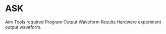 # ASK
Aim Tools required Program Output Waveform Results Hardware experiment output waveform.
    



